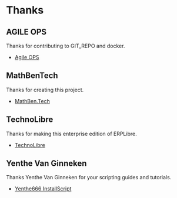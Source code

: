 # Thanks
## AGILE OPS
Thanks for contributing to GIT_REPO and docker.
- [Agile OPS](https://www.linkedin.com/in/michaelfaille/)

## MathBenTech
Thanks for creating this project.
- [MathBen.Tech](https://mathben.tech)

## TechnoLibre
Thanks for making this enterprise edition of ERPLibre.
- [TechnoLibre](https://technolibre.ca)

## Yenthe Van Ginneken
Thanks Yenthe Van Ginneken for your scripting guides and tutorials.
- [Yenthe666 InstallScript](https://github.com/Yenthe666/InstallScript)
